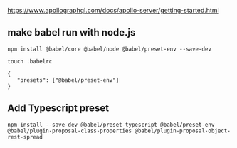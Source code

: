 https://www.apollographql.com/docs/apollo-server/getting-started.html

## make babel run with node.js

    npm install @babel/core @babel/node @babel/preset-env --save-dev

    touch .babelrc

    {
       "presets": ["@babel/preset-env"]
    }

## Add Typescript preset
    npm install --save-dev @babel/preset-typescript @babel/preset-env @babel/plugin-proposal-class-properties @babel/plugin-proposal-object-rest-spread
